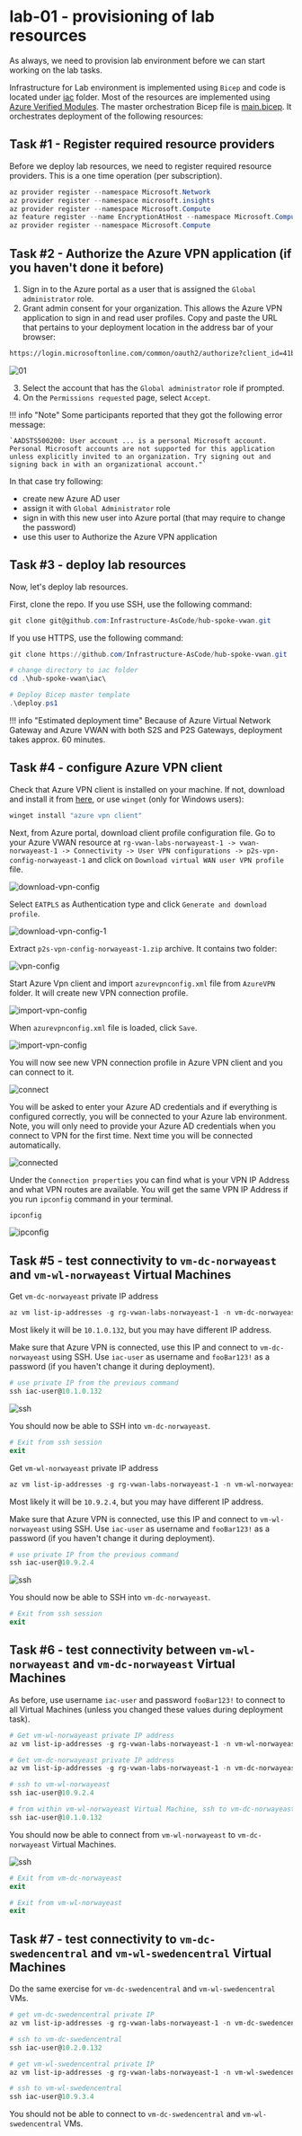# lab-01 - provisioning of lab resources

As always, we need to provision lab environment before we can start working on the lab tasks. 

Infrastructure for Lab environment is implemented using `Bicep` and code is located under [iac](https://github.com/Infrastructure-AsCode/hub-spoke-vwan/tree/main/iac) folder. Most of the resources are implemented using [Azure Verified Modules](https://azure.github.io/Azure-Verified-Modules/indexes/bicep/bicep-resource-modules/). The master orchestration Bicep file is [main.bicep](https://github.com/Infrastructure-AsCode/hub-spoke-vwan/blob/main/iac/main.bicep). It orchestrates deployment of the following resources:


## Task #1 - Register required resource providers

Before we deploy lab resources, we need to register required resource providers. This is a one time operation (per subscription).

```powershell
az provider register --namespace Microsoft.Network
az provider register --namespace microsoft.insights
az provider register --namespace Microsoft.Compute
az feature register --name EncryptionAtHost --namespace Microsoft.Compute
az provider register --namespace Microsoft.Compute
```

## Task #2 - Authorize the Azure VPN application (if you haven't done it before)

1. Sign in to the Azure portal as a user that is assigned the `Global administrator` role.
2. Grant admin consent for your organization. This allows the Azure VPN application to sign in and read user profiles. Copy and paste the URL that pertains to your deployment location in the address bar of your browser:

```txt
https://login.microsoftonline.com/common/oauth2/authorize?client_id=41b23e61-6c1e-4545-b367-cd054e0ed4b4&response_type=code&redirect_uri=https://portal.azure.com&nonce=1234&prompt=admin_consent
```

![01](../../assets/images/lab-01/01.png)

3. Select the account that has the `Global administrator` role if prompted.
4. On the `Permissions requested` page, select `Accept`.

!!! info "Note"
    Some participants reported that they got the following error message:

    `AADSTS500200: User account ... is a personal Microsoft account. Personal Microsoft accounts are not supported for this application unless explicitly invited to an organization. Try signing out and signing back in with an organizational account."`    

In that case try following:

- create new Azure AD user
- assign it with `Global Administrator` role
- sign in with this new user into Azure portal (that may require to change the password)
- use this user to Authorize the Azure VPN application

## Task #3 - deploy lab resources

Now, let's deploy lab resources.

First, clone the repo. If you use SSH, use the following command:

```powershell
git clone git@github.com:Infrastructure-AsCode/hub-spoke-vwan.git
```

If you use HTTPS, use the following command:

```powershell
git clone https://github.com/Infrastructure-AsCode/hub-spoke-vwan.git
```

```powershell
# change directory to iac folder
cd .\hub-spoke-vwan\iac\

# Deploy Bicep master template
.\deploy.ps1
```

!!! info "Estimated deployment time"
    Because of Azure Virtual Network Gateway and Azure VWAN with both S2S and P2S Gateways, deployment takes approx. 60 minutes.

## Task #4 - configure Azure VPN client

Check that Azure VPN client is installed on your machine. If not, download and install it from [here](https://www.microsoft.com/en-us/p/azure-vpn-client/9np355qt2sqb?activetab=pivot:overviewtab), or use `winget` (only for Windows users):

```powershell
winget install "azure vpn client"
```

Next, from Azure portal, download client profile configuration file. Go to your Azure VWAN resource at `rg-vwan-labs-norwayeast-1 -> vwan-norwayeast-1 -> Connectivity -> User VPN configurations -> p2s-vpn-config-norwayeast-1` and click on `Download virtual WAN user VPN profile` file.

![download-vpn-config](../../assets/images/lab-01/download-vpn-config.png)

Select `EATPLS` as Authentication type and click `Generate and download profile`.

![download-vpn-config-1](../../assets/images/lab-01/download-vpn-config-1.png)

Extract `p2s-vpn-config-norwayeast-1.zip` archive. It contains two folder:

![vpn-config](../../assets/images/lab-01/vpn-client-config-folders.png)

Start Azure Vpn client and import `azurevpnconfig.xml` file from `AzureVPN` folder. It will create new VPN connection profile. 

![import-vpn-config](../../assets/images/lab-01/import-vpn-config.png)

When `azurevpnconfig.xml` file is loaded, click `Save`.

![import-vpn-config](../../assets/images/lab-01/import-vpn-config-1.png)

You will now see new VPN connection profile in Azure VPN client and you can connect to it.

![connect](../../assets/images/lab-01/vpn-connect.png)

You will be asked to enter your Azure AD credentials and if everything is configured correctly, you will be connected to your Azure lab environment. Note, you will only need to provide your Azure AD credentials when you connect to VPN for the first time. Next time you will be connected automatically.

![connected](../../assets/images/lab-01/vpn-connected.png)

Under the `Connection properties` you can find what is your VPN IP Address and what VPN routes are available. You will get the same VPN IP Address if you run `ipconfig` command in your terminal.

```powershell
ipconfig
```

![ipconfig](../../assets/images/lab-01/ipconfig.png)

## Task #5 - test connectivity to `vm-dc-norwayeast` and `vm-wl-norwayeast` Virtual Machines

Get `vm-dc-norwayeast` private IP address 

```powershell
az vm list-ip-addresses -g rg-vwan-labs-norwayeast-1 -n vm-dc-norwayeast --query  [0].virtualMachine.network.privateIpAddresses[0] -o tsv
```

Most likely it will be `10.1.0.132`, but you may have different IP address.

Make sure that Azure VPN is connected, use this IP and connect to `vm-dc-norwayeast` using SSH. Use `iac-user` as username and `fooBar123!` as a password (if you haven't change it during deployment).

```powershell
# use private IP from the previous command
ssh iac-user@10.1.0.132
```

![ssh](../../assets/images/lab-01/ssh1.png)

You should now be able to SSH into `vm-dc-norwayeast`.

```powershell
# Exit from ssh session
exit
```

Get `vm-wl-norwayeast` private IP address 

```powershell
az vm list-ip-addresses -g rg-vwan-labs-norwayeast-1 -n vm-wl-norwayeast --query  [0].virtualMachine.network.privateIpAddresses[0] -o tsv
```

Most likely it will be `10.9.2.4`, but you may have different IP address.

Make sure that Azure VPN is connected, use this IP and connect to `vm-wl-norwayeast` using SSH. Use `iac-user` as username and `fooBar123!` as a password (if you haven't change it during deployment).

```powershell
# use private IP from the previous command
ssh iac-user@10.9.2.4
```

![ssh](../../assets/images/lab-01/ssh2.png)

You should now be able to SSH into `vm-dc-norwayeast`.

```powershell
# Exit from ssh session
exit
```


## Task #6 - test connectivity between `vm-wl-norwayeast` and `vm-dc-norwayeast` Virtual Machines

As before, use username `iac-user` and password `fooBar123!` to connect to all Virtual Machines (unless you changed these values during  deployment task).

````powershell
# Get vm-wl-norwayeast private IP address
az vm list-ip-addresses -g rg-vwan-labs-norwayeast-1 -n vm-wl-norwayeast --query  [0].virtualMachine.network.privateIpAddresses[0] -o tsv

# Get vm-dc-norwayeast private IP address
az vm list-ip-addresses -g rg-vwan-labs-norwayeast-1 -n vm-dc-norwayeast --query  [0].virtualMachine.network.privateIpAddresses[0] -o tsv

# ssh to vm-wl-norwayeast
ssh iac-user@10.9.2.4

# from within vm-wl-norwayeast Virtual Machine, ssh to vm-dc-norwayeast
ssh iac-user@10.1.0.132
````

You should now be able to connect from `vm-wl-norwayeast` to `vm-dc-norwayeast` Virtual Machines.

![ssh](../../assets/images/lab-01/ssh3.png)

```powershell
# Exit from vm-dc-norwayeast
exit

# Exit from vm-wl-norwayeast
exit
```


## Task #7 - test connectivity to `vm-dc-swedencentral` and `vm-wl-swedencentral` Virtual Machines

Do the same exercise for `vm-dc-swedencentral` and `vm-wl-swedencentral` VMs.

```powershell
# get vm-dc-swedencentral private IP
az vm list-ip-addresses -g rg-vwan-labs-norwayeast-1 -n vm-dc-swedencentral --query  [0].virtualMachine.network.privateIpAddresses[0] -o tsv

# ssh to vm-dc-swedencentral
ssh iac-user@10.2.0.132

# get vm-wl-swedencentral private IP
az vm list-ip-addresses -g rg-vwan-labs-norwayeast-1 -n vm-wl-swedencentral --query  [0].virtualMachine.network.privateIpAddresses[0] -o tsv

# ssh to vm-wl-swedencentral
ssh iac-user@10.9.3.4
```

You should not be able to connect to `vm-dc-swedencentral` and `vm-wl-swedencentral` VMs.




